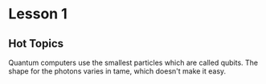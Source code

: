 # Lesson 1
## Hot Topics

Quantum computers use the smallest particles which are called qubits. The shape for the photons varies in tame, which doesn't make it easy.
